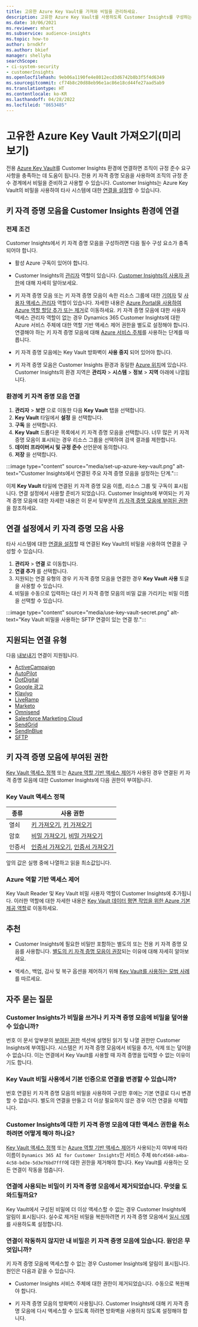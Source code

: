 ```yaml
---
title: 고유한 Azure Key Vault를 가져와 비밀을 관리하세요.
description: 고유한 Azure Key Vault를 사용하도록 Customer Insights를 구성하는 방법을 알아보세요.
ms.date: 10/06/2021
ms.reviewer: mhart
ms.subservice: audience-insights
ms.topic: how-to
author: brndkfr
ms.author: bkief
manager: shellyha
searchScope:
- ci-system-security
- customerInsights
ms.openlocfilehash: 9eb06a1190fe4e8012ecd3d6742b8b3f5f4d6349
ms.sourcegitcommit: cf74b8c20d88eb96e1ac86e18cd44fe27aad5ab9
ms.translationtype: HT
ms.contentlocale: ko-KR
ms.lasthandoff: 04/28/2022
ms.locfileid: "8653485"
---
```

# <a name="bring-your-own-azure-key-vault-preview"></a>고유한 Azure Key Vault 가져오기(미리 보기)

전용 [Azure Key Vault](/azure/key-vault/general/basic-concepts)를 Customer Insights 환경에 연결하면 조직이 규정 준수 요구 사항을 충족하는 데 도움이 됩니다.
전용 키 자격 증명 모음을 사용하여 조직의 규정 준수 경계에서 비밀을 준비하고 사용할 수 있습니다. Customer Insights는 Azure Key Vault의 비밀을 사용하여 타사 시스템에 대한 [연결을 설정](connections.md)할 수 있습니다.

## <a name="link-the-key-vault-to-the-customer-insights-environment"></a>키 자격 증명 모음을 Customer Insights 환경에 연결

### <a name="prerequisites"></a>전제 조건

Customer Insights에서 키 자격 증명 모음을 구성하려면 다음 필수 구성 요소가 충족되어야 합니다.

- 활성 Azure 구독이 있어야 합니다.

- Customer Insights의 [관리자](permissions.md#admin) 역할이 있습니다. [Customer Insights의 사용자 권한](permissions.md#assign-roles-and-permissions)에 대해 자세히 알아보세요.

- 키 자격 증명 모음 또는 키 자격 증명 모음이 속한 리소스 그룹에 대한 [기여자](/azure/role-based-access-control/built-in-roles#contributor) 및 [사용자 액세스 관리자](/azure/role-based-access-control/built-in-roles#user-access-administrator) 역할이 있습니다. 자세한 내용은 [Azure Portal을 사용하여 Azure 역할 할당 추가 또는 제거](/azure/role-based-access-control/role-assignments-portal)로 이동하세요. 키 자격 증명 모음에 대한 사용자 액세스 관리자 역할이 없는 경우 Dynamics 365 Customer Insights에 대한 Azure 서비스 주체에 대한 역할 기반 액세스 제어 권한을 별도로 설정해야 합니다. 연결해야 하는 키 자격 증명 모음에 대해 [Azure 서비스 주체](connect-service-principal.md)를 사용하는 단계를 따릅니다.

- 키 자격 증명 모음에는 Key Vault 방화벽이 **사용 중지** 되어 있어야 합니다.

- 키 자격 증명 모음은 Customer Insights 환경과 동일한 [Azure 위치](https://azure.microsoft.com/global-infrastructure/geographies/#overview)에 있습니다. Customer Insights의 환경 지역은 **관리자** > **시스템** > **정보** > **지역** 아래에 나열됩니다.

### <a name="link-a-key-vault-to-the-environment"></a>환경에 키 자격 증명 모음 연결

1. **관리자** > **보안** 으로 이동한 다음 **Key Vault** 탭을 선택합니다.
1. **Key Vault** 타일에서 **설정** 을 선택합니다.
1. **구독** 을 선택합니다.
1. **Key Vault** 드롭다운 목록에서 키 자격 증명 모음을 선택합니다. 너무 많은 키 자격 증명 모음이 표시되는 경우 리소스 그룹을 선택하여 검색 결과를 제한합니다.
1. **데이터 프라이버시 및 규정 준수** 선언문에 동의합니다.
1. **저장** 을 선택합니다.

:::image type="content" source="media/set-up-azure-key-vault.png" alt-text="Customer Insights에서 연결된 주요 자격 증명 모음을 설정하는 단계.":::

이제 **Key Vault** 타일에 연결된 키 자격 증명 모음 이름, 리소스 그룹 및 구독이 표시됩니다. 연결 설정에서 사용할 준비가 되었습니다.
Customer Insights에 부여되는 키 자격 증명 모음에 대한 자세한 내용은 이 문서 뒷부분의 [키 자격 증명 모음에 부여된 권한](#permissions-granted-on-the-key-vault)을 참조하세요.

## <a name="use-the-key-vault-in-the-connection-setup"></a>연결 설정에서 키 자격 증명 모음 사용

타사 시스템에 대한 [연결을 설정](connections.md)할 때 연결된 Key Vault의 비밀을 사용하여 연결을 구성할 수 있습니다.

1. **관리자** > **연결** 로 이동합니다.
1. **연결 추가** 를 선택합니다.
1. 지원되는 연결 유형의 경우 키 자격 증명 모음을 연결한 경우 **Key Vault 사용** 토글을 사용할 수 있습니다.
1. 비밀을 수동으로 입력하는 대신 키 자격 증명 모음의 비밀 값을 가리키는 비밀 이름을 선택할 수 있습니다.

:::image type="content" source="media/use-key-vault-secret.png" alt-text="Key Vault 비밀을 사용하는 SFTP 연결이 있는 연결 창.":::

## <a name="supported-connection-types"></a>지원되는 연결 유형

다음 [내보내기](export-destinations.md) 연결이 지원됩니다.

* [ActiveCampaign](export-active-campaign.md)
* [AutoPilot](export-autopilot.md)
* [DotDigital](export-dotdigital.md)
* [Google 광고](export-google-ads.md)
* [Klaviyo](export-klaviyo.md)
* [LiveRamp](export-liveramp.md)
* [Marketo](export-marketo.md)
* [Omnisend](export-omnisend.md)
* [Salesforce Marketing Cloud](export-salesforce.md)
* [SendGrid](export-sendgrid.md)
* [SendInBlue](export-sendinblue.md)
* [SFTP](export-sftp.md)

## <a name="permissions-granted-on-the-key-vault"></a>키 자격 증명 모음에 부여된 권한

[Key Vault 액세스 정책](/azure/key-vault/general/assign-access-policy?tabs=azure-portal) 또는 [Azure 역할 기반 액세스 제어](/azure/key-vault/general/rbac-guide?tabs=azure-cli)가 사용된 경우 연결된 키 자격 증명 모음에 대한 Customer Insights에 다음 권한이 부여됩니다.

### <a name="key-vault-access-policy"></a>Key Vault 액세스 정책

| 종류        | 사용 권한          |
| ----------- | -------------------- |
| 열쇠         | [키 가져오기](/rest/api/keyvault/get-keys), [키 가져오기](/rest/api/keyvault/get-key)                                 |
| 암호      | [비밀 가져오기](/rest/api/keyvault/get-secrets), [비밀 가져오기](/rest/api/keyvault/get-secret)                     |
| 인증서 | [인증서 가져오기](/rest/api/keyvault/get-certificates), [인증서 가져오기](/rest/api/keyvault/get-certificate) |

앞의 값은 실행 중에 나열하고 읽을 최소값입니다.

### <a name="azure-role-based-access-control"></a>Azure 역할 기반 액세스 제어

Key Vault Reader 및 Key Vault 비밀 사용자 역할이 Customer Insights에 추가됩니다. 이러한 역할에 대한 자세한 내용은 [Key Vault 데이터 평면 작업을 위한 Azure 기본 제공 역할](/azure/key-vault/general/rbac-guide?tabs=azure-cli)로 이동하세요.

## <a name="recommendations"></a>추천

- Customer Insights에 필요한 비밀만 포함하는 별도의 또는 전용 키 자격 증명 모음를 사용합니다. [별도의 키 자격 증명 모음이 권장](/azure/key-vault/general/best-practices#why-we-recommend-separate-key-vaults)되는 이유에 대해 자세히 알아보세요.

- 액세스, 백업, 감사 및 복구 옵션을 제어하기 위해 [Key Vault를 사용하는 모범 사례](/azure/key-vault/general/best-practices#turn-on-logging)를 따르세요.

## <a name="frequently-asked-questions"></a>자주 묻는 질문

### <a name="can-customer-insights-write-secrets-or-overwrite-secrets-into-the-key-vault"></a>Customer Insights가 비밀을 쓰거나 키 자격 증명 모음에 비밀을 덮어쓸 수 있습니까?

번호 이 문서 앞부분의 [부여된 권한](#permissions-granted-on-the-key-vault) 섹션에 설명된 읽기 및 나열 권한만 Customer Insights에 부여됩니다. 시스템은 키 자격 증명 모음에서 비밀을 추가, 삭제 또는 덮어쓸 수 없습니다. 이는 연결에서 Key Vault를 사용할 때 자격 증명을 입력할 수 없는 이유이기도 합니다.

### <a name="can-i-change-a-connection-from-using-key-vault-secrets-to-default-authentication"></a>Key Vault 비밀 사용에서 기본 인증으로 연결을 변경할 수 있습니까?

번호 연결된 키 자격 증명 모음의 비밀을 사용하여 구성한 후에는 기본 연결로 다시 변경할 수 없습니다. 별도의 연결을 만들고 더 이상 필요하지 않은 경우 이전 연결을 삭제합니다.

### <a name="how-can-i-revoke-access-to-a-key-vault-for-customer-insights"></a>Customer Insights에 대한 키 자격 증명 모음에 대한 액세스 권한을 취소하려면 어떻게 해야 하나요?

[Key Vault 액세스 정책](/azure/key-vault/general/assign-access-policy?tabs=azure-portal) 또는 [Azure 역할 기반 액세스 제어](/azure/key-vault/general/rbac-guide?tabs=azure-cli)가 사용되는지 여부에 따라 이름이 `Dynamics 365 AI for Customer Insights`인 서비스 주체 `0bfc4568-a4ba-4c58-bd3e-5d3e76bd7fff`에 대한 권한을 제거해야 합니다. Key Vault를 사용하는 모든 연결이 작동을 멈춥니다.

### <a name="a-secret-thats-used-in-a-connection-got-removed-from-the-key-vault-what-can-i-do"></a>연결에 사용되는 비밀이 키 자격 증명 모음에서 제거되었습니다. 무엇을 도와드릴까요?

Key Vault에서 구성된 비밀에 더 이상 액세스할 수 없는 경우 Customer Insights에 알림이 표시됩니다. 실수로 제거된 비밀을 복원하려면 키 자격 증명 모음에서 [일시 삭제](/azure/key-vault/general/soft-delete-overview)를 사용하도록 설정합니다.

### <a name="a-connection-doesnt-work-but-my-secret-is-in-the-key-vault-what-might-be-the-cause"></a>연결이 작동하지 않지만 내 비밀은 키 자격 증명 모음에 있습니다. 원인은 무엇입니까?

키 자격 증명 모음에 액세스할 수 없는 경우 Customer Insights에 알림이 표시됩니다. 원인은 다음과 같을 수 있습니다.

- Customer Insights 서비스 주체에 대한 권한이 제거되었습니다. 수동으로 복원해야 합니다.

- 키 자격 증명 모음의 방화벽이 사용됩니다. Customer Insights에 대해 키 자격 증명 모음에 다시 액세스할 수 있도록 하려면 방화벽을 사용하지 않도록 설정해야 합니다.
